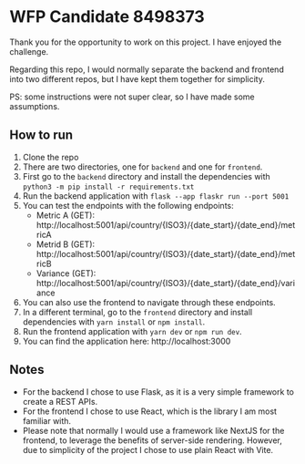 # WFP Candidate 8498373

Thank you for the opportunity to work on this project. I have enjoyed the challenge.

Regarding this repo, I would normally separate the backend and frontend into two different repos, but I have kept them together for simplicity.

PS: some instructions were not super clear, so I have made some assumptions.

## How to run

1. Clone the repo
2. There are two directories, one for `backend` and one for `frontend`.
3. First go to the `backend` directory and install the dependencies with `python3 -m pip install -r requirements.txt`
4. Run the backend application with `flask --app flaskr run --port 5001`
5. You can test the endpoints with the following endpoints:
   - Metric A (GET): http://localhost:5001/api/country/{ISO3}/{date_start}/{date_end}/metricA
   - Metrid B (GET): http://localhost:5001/api/country/{ISO3}/{date_start}/{date_end}/metricB
   - Variance (GET): http://localhost:5001/api/country/{ISO3}/{date_start}/{date_end}/variance
6. You can also use the frontend to navigate through these endpoints.
7. In a different terminal, go to the `frontend` directory and install dependencies with `yarn install` or `npm install`.
8. Run the frontend application with `yarn dev` or `npm run dev`.
9.  You can find the application here: http://localhost:3000

## Notes

- For the backend I chose to use Flask, as it is a very simple framework to create a REST APIs.
- For the frontend I chose to use React, which is the library I am most familiar with.
- Please note that normally I would use a framework like NextJS for the frontend, to leverage the benefits of server-side rendering. However, due to simplicity of the project I chose to use plain React with Vite.
